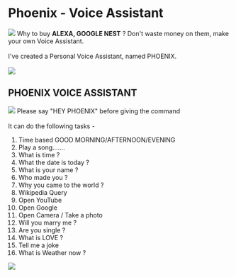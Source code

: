 <h1>Phoenix - Voice Assistant</h1>
<img src="https://user-images.githubusercontent.com/73097560/115834477-dbab4500-a447-11eb-908a-139a6edaec5c.gif"> </a>
 Why to buy <b>ALEXA, GOOGLE NEST</b> ? Don't waste money on them, make your own Voice Assistant. <br><br>
I've created a Personal Voice Assistant, named PHOENIX.<br><br>
<img src="https://user-images.githubusercontent.com/73097560/115834477-dbab4500-a447-11eb-908a-139a6edaec5c.gif"> </a>
<h2>PHOENIX VOICE ASSISTANT</h2>
<img src="https://user-images.githubusercontent.com/73097560/115834477-dbab4500-a447-11eb-908a-139a6edaec5c.gif"> </a>
 Please say "HEY PHOENIX" before giving the command <br><br>
 It can do the following tasks -<br>
 <ol type="1">
   <li> Time based GOOD MORNING/AFTERNOON/EVENING </li>
   <li> Play a song....... </li>
   <li> What is time ? </li>
   <li> What the date is today ? </li>
   <li> What is your name ? </li>
   <li> Who made you ? </li>
   <li> Why you came to the world ? </li>
   <li> Wikipedia Query </li>
   <li> Open YouTube </li>
   <li> Open Google </li>
   <li> Open Camera / Take a photo </li>
   <li> Will you marry me ? </li>
   <li> Are you single ? </li>
   <li> What is LOVE ? </li>
   <li> Tell me a joke </li>
   <li> What is Weather now ? </li>
</ol>
<img src="https://user-images.githubusercontent.com/73097560/115834477-dbab4500-a447-11eb-908a-139a6edaec5c.gif"> </a>
